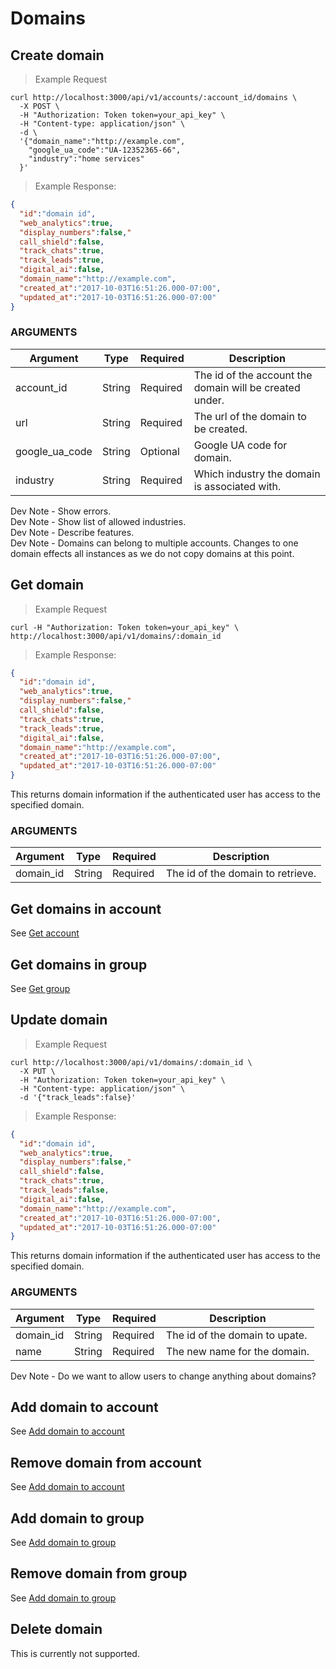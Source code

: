 # Domains

## Create domain
> Example Request

```shell
curl http://localhost:3000/api/v1/accounts/:account_id/domains \
  -X POST \
  -H "Authorization: Token token=your_api_key" \
  -H "Content-type: application/json" \
  -d \
  '{"domain_name":"http://example.com", 
    "google_ua_code":"UA-12352365-66", 
    "industry":"home services"
  }'
```

> Example Response:

```json
{
  "id":"domain id",
  "web_analytics":true,
  "display_numbers":false,"
  call_shield":false,
  "track_chats":true,
  "track_leads":true,
  "digital_ai":false,
  "domain_name":"http://example.com",
  "created_at":"2017-10-03T16:51:26.000-07:00",
  "updated_at":"2017-10-03T16:51:26.000-07:00"
}
```

### ARGUMENTS

Argument | Type | Required | Description
---------  | ----------- | ----------- | -----------
account_id | String | Required | The id of the account the domain will be created under.
url | String | Required | The url of the domain to be created.
google_ua_code | String | Optional | Google UA code for domain.
industry | String | Required | Which industry the domain is associated with.


<aside class="success">
Dev Note - Show errors.
</aside>

<aside class="warning">
Dev Note - Show list of allowed industries.
</aside>


<aside class="warning">
Dev Note - Describe features.
</aside>


<aside class="warning">
Dev Note - Domains can belong to multiple accounts. Changes to one domain effects all instances as we do not copy domains at this point.
</aside>








## Get domain
> Example Request

```shell
curl -H "Authorization: Token token=your_api_key" \
http://localhost:3000/api/v1/domains/:domain_id
```


> Example Response:

```json
{
  "id":"domain id",
  "web_analytics":true,
  "display_numbers":false,"
  call_shield":false,
  "track_chats":true,
  "track_leads":true,
  "digital_ai":false,
  "domain_name":"http://example.com",
  "created_at":"2017-10-03T16:51:26.000-07:00",
  "updated_at":"2017-10-03T16:51:26.000-07:00"
}
```

This returns domain information if the authenticated user has access to the specified domain.

### ARGUMENTS

Argument | Type | Required | Description
---------  | ----------- | ----------- | -----------
domain_id | String | Required | The id of the domain to retrieve.





## Get domains in account

See <a href="#get-account">Get account</a>




## Get domains in group
See <a href="#get-group">Get group</a>




## Update domain
> Example Request

```shell
curl http://localhost:3000/api/v1/domains/:domain_id \
  -X PUT \
  -H "Authorization: Token token=your_api_key" \
  -H "Content-type: application/json" \
  -d '{"track_leads":false}'
```


> Example Response:

```json
{
  "id":"domain id",
  "web_analytics":true,
  "display_numbers":false,"
  call_shield":false,
  "track_chats":true,
  "track_leads":false,
  "digital_ai":false,
  "domain_name":"http://example.com",
  "created_at":"2017-10-03T16:51:26.000-07:00",
  "updated_at":"2017-10-03T16:51:26.000-07:00"
}
```

This returns domain information if the authenticated user has access to the specified domain.

### ARGUMENTS

Argument | Type | Required | Description
---------  | ----------- | ----------- | -----------
domain_id | String | Required | The id of the domain to upate.
name | String | Required | The new name for the domain.


<aside class="warning">
Dev Note - Do we want to allow users to change anything about domains?
</aside>



## Add domain to account

See <a href="#add-domain-to-account">Add domain to account</a>



## Remove domain from account

See <a href="#remove-domain-from-account">Add domain to account</a>


## Add domain to group

See <a href="#add-domain-to-group">Add domain to group</a>


## Remove domain from group

See <a href="#remove-domain-from-group">Add domain to group</a>





## Delete domain
<aside class="warning">
This is currently not supported.
</aside>

